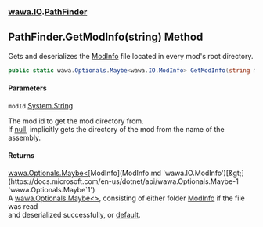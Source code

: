 ### [wawa.IO](wawa.IO.md 'wawa.IO').[PathFinder](PathFinder.md 'wawa.IO.PathFinder')

## PathFinder.GetModInfo(string) Method

Gets and deserializes the [ModInfo](ModInfo.md 'wawa.IO.ModInfo') file located in every mod's root directory.

```csharp
public static wawa.Optionals.Maybe<wawa.IO.ModInfo> GetModInfo(string modId=null);
```
#### Parameters

<a name='wawa.IO.PathFinder.GetModInfo(string).modId'></a>

`modId` [System.String](https://docs.microsoft.com/en-us/dotnet/api/System.String 'System.String')

The mod id to get the mod directory from.  
If [null](https://docs.microsoft.com/en-us/dotnet/csharp/language-reference/keywords/null 'https://docs.microsoft.com/en-us/dotnet/csharp/language-reference/keywords/null'), implicitly gets the directory of the mod from the name of the assembly.

#### Returns
[wawa.Optionals.Maybe&lt;](https://docs.microsoft.com/en-us/dotnet/api/wawa.Optionals.Maybe-1 'wawa.Optionals.Maybe`1')[ModInfo](ModInfo.md 'wawa.IO.ModInfo')[&gt;](https://docs.microsoft.com/en-us/dotnet/api/wawa.Optionals.Maybe-1 'wawa.Optionals.Maybe`1')  
A [wawa.Optionals.Maybe&lt;&gt;](https://docs.microsoft.com/en-us/dotnet/api/wawa.Optionals.Maybe-1 'wawa.Optionals.Maybe`1'), consisting of either folder [ModInfo](ModInfo.md 'wawa.IO.ModInfo') if the file was read  
and deserialized successfully, or [default](https://docs.microsoft.com/en-us/dotnet/csharp/language-reference/keywords/default 'https://docs.microsoft.com/en-us/dotnet/csharp/language-reference/keywords/default').